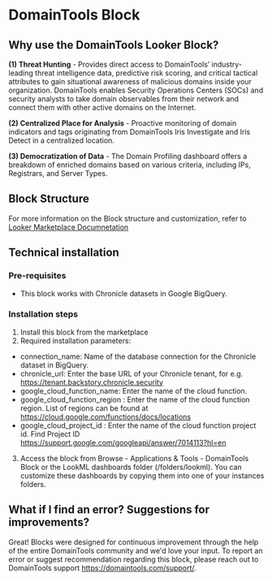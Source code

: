 # DomainTools Block

## Why use the DomainTools Looker Block?
**(1) Threat Hunting** - Provides direct access to DomainTools’ industry-leading threat intelligence data, predictive risk scoring, and critical tactical attributes to gain situational awareness of malicious domains inside your organization. DomainTools enables Security Operations Centers (SOCs) and security analysts to take domain observables from their network and connect them with other active domains on the Internet.

**(2) Centralized Place for Analysis** -  Proactive monitoring of domain indicators and tags originating from DomainTools Iris Investigate and Iris Detect in a centralized location.

**(3) Democratization of Data** - The Domain Profiling dashboard offers a breakdown of enriched domains based on various criteria, including IPs, Registrars, and Server Types.

## Block Structure
For more information on the Block structure and customization, refer to [Looker Marketplace Documnetation](https://docs.looker.com/data-modeling/marketplace/customize-blocks#marketplace_blocks_that_use_refinements)

## Technical installation

### Pre-requisites

- This block works with Chronicle datasets in Google BigQuery.

### Installation steps

1. Install this block from the marketplace
2. Required installation parameters:
  - connection_name: Name of the database connection for the Chronicle dataset in BigQuery.
  - chronicle_url: Enter the base URL of your Chronicle tenant, for e.g. https://tenant.backstory.chronicle.security
  - google_cloud_function_name: Enter the name of the cloud function.
  - google_cloud_function_region : Enter the name of the cloud function region. List of regions can be found at https://cloud.google.com/functions/docs/locations
  - google_cloud_project_id : Enter the name of the cloud function project id. Find Project ID https://support.google.com/googleapi/answer/7014113?hl=en
3. Access the block from Browse - Applications & Tools - DomainTools Block or the LookML dashboards folder (/folders/lookml). You can customize these dashboards by copying them into one of your instances folders.

## What if I find an error? Suggestions for improvements?

Great! Blocks were designed for continuous improvement through the help of the entire DomainTools community and we'd love your input. To report an error or suggest recommendation regarding this block, please reach out to DomainTools support https://domaintools.com/support/.
